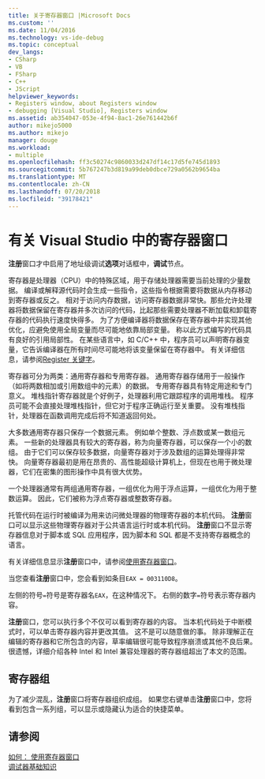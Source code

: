 ```yaml
---
title: 关于寄存器窗口 |Microsoft Docs
ms.custom: ''
ms.date: 11/04/2016
ms.technology: vs-ide-debug
ms.topic: conceptual
dev_langs:
- CSharp
- VB
- FSharp
- C++
- JScript
helpviewer_keywords:
- Registers window, about Registers window
- debugging [Visual Studio], Registers window
ms.assetid: ab354047-053e-4f94-8ac1-26e761442b6f
author: mikejo5000
ms.author: mikejo
manager: douge
ms.workload:
- multiple
ms.openlocfilehash: ff3c50274c9860033d247df14c17d5fe745d1893
ms.sourcegitcommit: 5b767247b3d819a99deb0dbce729a0562b9654ba
ms.translationtype: MT
ms.contentlocale: zh-CN
ms.lasthandoff: 07/20/2018
ms.locfileid: "39178421"
---
```

# <a name="about-the-registers-window-in-visual-studio"></a>有关 Visual Studio 中的寄存器窗口
**注册**窗口才中启用了地址级调试**选项**对话框中，**调试**节点。  
  
 寄存器是处理器（CPU）中的特殊区域，用于存储处理器需要当前处理的少量数据。 编译或解释源代码时会生成一些指令，这些指令根据需要将数据从内存移动到寄存器或反之。 相对于访问内存数据，访问寄存器数据非常快。那些允许处理器将数据保留在寄存器并多次访问的代码，比起那些需要处理器不断加载和卸载寄存器的代码执行速度快得多。 为了方便编译器将数据保存在寄存器中并实现其他优化，应避免使用全局变量而尽可能地依靠局部变量。 称以此方式编写的代码具有良好的引用局部性。 在某些语言中，如 C/C++ 中，程序员可以声明寄存器变量，它告诉编译器在所有时间尽可能地将该变量保留在寄存器中。 有关详细信息，请参阅[Register 关键字](http://msdn.microsoft.com/en-us/5b66905a-2f7f-4918-bb55-5e66d4bc50f9)。  
  
 寄存器可分为两类：通用寄存器和专用寄存器。 通用寄存器存储用于一般操作（如将两数相加或引用数组中的元素）的数据。 专用寄存器具有特定用途和专门意义。 堆栈指针寄存器就是个好例子，处理器利用它跟踪程序的调用堆栈。 程序员可能不会直接处理堆栈指针，但它对于程序正确运行至关重要。 没有堆栈指针，处理器在函数调用完成后将不知道返回何处。  
  
 大多数通用寄存器只保存一个数据元素。 例如单个整数、浮点数或某一数组元素。 一些新的处理器具有较大的寄存器，称为向量寄存器，可以保存一个小的数组。 由于它们可以保存较多数据，向量寄存器对于涉及数组的运算处理得非常快。 向量寄存器最初是用在昂贵的、高性能超级计算机上，但现在也用于微处理器，它们在密集的图形操作中具有很大优势。  
  
 一个处理器通常有两组通用寄存器，一组优化为用于浮点运算，一组优化为用于整数运算。 因此，它们被称为浮点寄存器或整数寄存器。  
  
 托管代码在运行时被编译为用来访问微处理器的物理寄存器的本机代码。 **注册**窗口可以显示这些物理寄存器对于公共语言运行时或本机代码。 **注册**窗口不显示寄存器信息对于脚本或 SQL 应用程序，因为脚本和 SQL 都是不支持寄存器概念的语言。  
  
 有关详细信息显示**注册**窗口中，请参阅[使用寄存器窗口](../debugger/how-to-use-the-registers-window.md)。  
  
 当您查看**注册**窗口中，您会看到如条目`EAX = 003110D8`。  
  
 左侧的符号`=`符号是寄存器名`EAX`，在这种情况下。 右侧的数字`=`符号表示寄存器内容。  
  
 **注册**窗口，您可以执行多个不仅可以看到寄存器的内容。 当本机代码处于中断模式时，可以单击寄存器内容并更改其值。 这不是可以随意做的事。 除非理解正在编辑的寄存器和它所包含的内容，草率编辑很可能导致程序崩溃或其他不良后果。 很遗憾，详细介绍各种 Intel 和 Intel 兼容处理器的寄存器组超出了本文的范围。  
  
## <a name="register-groups"></a>寄存器组  
 为了减少混乱，**注册**窗口将寄存器组织成组。 如果您右键单击**注册**窗口中，您将看到包含一系列组，可以显示或隐藏认为适合的快捷菜单。  
  
## <a name="see-also"></a>请参阅  
 [如何： 使用寄存器窗口](../debugger/how-to-use-the-registers-window.md)   
 [调试器基础知识](../debugger/getting-started-with-the-debugger.md)
